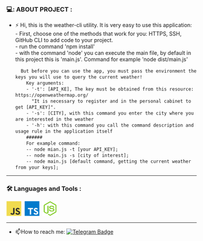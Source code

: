 ###  💻: ABOUT PROJECT :
- :zap: Hi, this is the weather-cli utility.
        It is very easy to use this application: 
          <br>
          - First, choose one of the methods that work for you: HTTPS, SSH, GitHub CLI to add code to your project.
          <br>
          - run the command 'npm install'
          <br>
          - with the command 'node' you can execute the main file, by default in this project this is 'main.js'. Command for example 'node dist/main.js'

        But before you can use the app, you must pass the environment the keys you will use to query the current weather!
          Key arguments:
          - '-t': [API_KE], The key must be obtained from this resource: https://openweathermap.org/ 
            "It is necessary to register and in the personal cabinet to get [API_KEY]".
          - '-s': [CITY], with this command you enter the city where you are interested in the weather
          - '-h': with this command you call the command description and usage rule in the application itself 
          ######
          For example command: 
          -- node mian.js -t [your API_KEY];
          -- node main.js -s [city of interest];
          -- node main.js [default command, getting the current weather from your keys];
        
---

### :hammer_and_wrench: Languages and Tools :
<div>
  <img src="https://github.com/devicons/devicon/blob/master/icons/javascript/javascript-original.svg" title="JavaScript" alt="JavaScript" width="40" height="40"/>&nbsp;
  <img src="https://github.com/devicons/devicon/blob/master/icons/typescript/typescript-original.svg" title="typescript" alt="typescript" width="40" height="40"/>&nbsp;
  <img src="https://github.com/devicons/devicon/blob/master/icons/nodejs/nodejs-original.svg" title="Node" alt="Node" width="40" height="40"/>&nbsp;
</div>

---

- :mailbox:How to reach me: [![Telegram Badge](https://img.shields.io/badge/-Telegram-blue?style=flat&logo=Telegram&logoColor=white)](https://t.me/AlikPivnenko)
